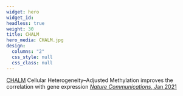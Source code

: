```yaml
---
widget: hero
widget_id:
headless: true
weight: 30
title: CHALM
hero_media: CHALM.jpg
design:
  columns: "2"
  css_style: null
  css_class: null
---
```

[CHALM](https://github.com/JiejunShi/CHALM) Cellular Heterogeneity–Adjusted Methylation improves the correlation with gene expression [*Nature Communications*, Jan 2021](https://doi.org/10.1038/s41467-020-20492-7)
